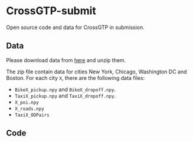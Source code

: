 # CrossGTP-submit
Open source code and data for CrossGTP in submission. 

## Data
Please download data from [here](https://drive.google.com/file/d/1knOIvI6BUpp-A2AZQY-8xh07qTf7t5tC/view?usp=sharing) and unzip them. 

The zip file contain data for cities New York, Chicago, Washington DC and Boston. For each city `X`, there are the following data files:
- `BikeX_pickup.npy` and `BikeX_dropoff.npy`. 
- `TaxiX_pickup.npy` and `TaxiX_dropoff.npy`. 
- `X_poi.npy`
- `X_roads.npy`
- `TaxiX_ODPairs`

## Code
